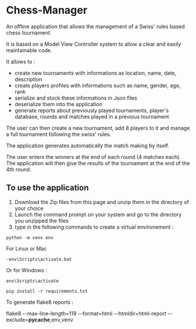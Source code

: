 # Chess-Manager

An offline application that allows the management of a Swiss' rules based chess tournament.

It is based on a Model View Controller system to allow a clear and easily maintainable code.

It allows to :
- create new tournaments with informations as location, name, date, description
- create players profiles with informations such as name, gender, age, rank
- serialize and stock these informations in Json files 
- deserialize them into the application 
- generate reports about previously played tournaments, player's database, rounds and matches played in a previous tournament

The user can then create a new tournament, add 8 players to it and manage a full tournament following the swiss' rules.

The application generates automatically the match making by itself.

The user enters the winners at the end of each round (4 matches each). 
The application will then give the results of the tournament at the end of the 4th round.


## To use the application

1) Download the Zip files from this page and unzip them in the directory of your choice
2) Launch the command prompt on your system and go to the directory you unzipped the files
3) type in the following commands to create a virtual environement :

```
python -m venv env
```
For Linux or Mac
```
-env\Scripts\activate.bat
```
Or for Windows :
```
env\Scripts\activate
```

```
pip install -r requirements.txt
```




To generate flake8 reports :

flake8 --max-line-length=119 --format=html --htmldir=html-report --exclude=__pycache__,env,venv
